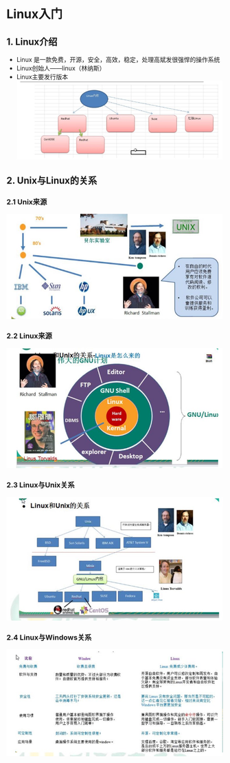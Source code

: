 # Linux入门
## 1. Linux介绍
* Linux 是一款免费，开源，安全，高效，稳定，处理高斌发很强悍的操作系统
* Linux创始人——linux（林纳斯）
*  Linux主要发行版本
![发行版本](../imgs/1/发行版本.jpg)
## 2. Unix与Linux的关系
### 2.1 Unix来源
![unix来源](../imgs/1/unix来源.jpg)
### 2.2 Linux来源
![Linux来源](../imgs/1/Linux来源.jpg)
### 2.3 Linux与Unix关系
![Linux与Unix关系](../imgs/1/Linux与Unix关系.jpg)
### 2.4 Linux与Windows关系
![Linux与Windows关系](../imgs/1/Linux与Windows关系.jpg)